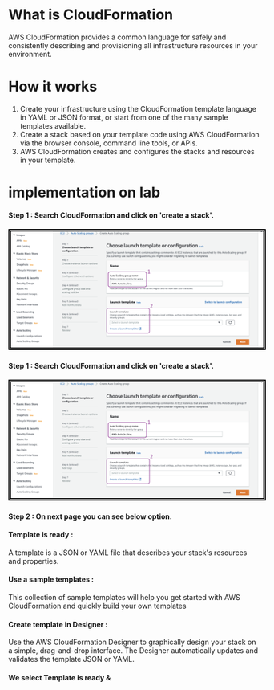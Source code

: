 # What is CloudFormation
AWS CloudFormation provides a common language for safely and consistently describing and provisioning all infrastructure resources in your environment.

# How it works
1) Create your infrastructure using the CloudFormation template language in YAML or JSON format, or start from one of the many sample templates available.
2) Create a stack based on your template code using AWS CloudFormation via the browser console, command line tools, or APIs.
3) AWS CloudFormation creates and configures the stacks and resources in your template.

# implementation on lab

#### Step 1 : Search CloudFormation and click on 'create a stack'.
####
<img src="/AWS ASG - Auto Scaling Group/Images/AWS ASG 00001.png" width="auto" height="auto" style="border:5px double black;"
     alt="Application Load Balancer"
     style="float: left; margin-right: 6px;" />
####


#### Step 1 : Search CloudFormation and click on 'create a stack'.
####
<img src="/AWS ASG - Auto Scaling Group/Images/AWS ASG 00001.png" width="auto" height="auto" style="border:5px double black;"
     alt="Application Load Balancer"
     style="float: left; margin-right: 6px;" />
####

#### Step 2 : On next page you can see below option.

#### Template is ready : 
A template is a JSON or YAML file that describes your stack's resources and properties.

#### Use a sample templates : 
This collection of sample templates will help you get started with AWS CloudFormation and quickly build your own templates

#### Create template in Designer : 
Use the AWS CloudFormation Designer to graphically design your stack on a simple, drag-and-drop interface. The Designer automatically updates and validates the template JSON or YAML.

#### We select Template is ready & 

